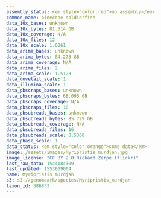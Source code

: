 ```yaml
---
assembly_status: <em style="color:red">no assembly</em>
common_name: pinecone soldierfish
data_10x_bases: unknown
data_10x_bytes: 81.514 GB
data_10x_coverage: N/A
data_10x_files: 12
data_10x_scale: 1.6061
data_arima_bases: unknown
data_arima_bytes: 84.273 GB
data_arima_coverage: N/A
data_arima_files: 2
data_arima_scale: 1.5123
data_dovetail_scale: 1
data_illumina_scale: 1
data_pbscraps_bases: unknown
data_pbscraps_bytes: 68.095 GB
data_pbscraps_coverage: N/A
data_pbscraps_files: 16
data_pbsubreads_bases: unknown
data_pbsubreads_bytes: 85.729 GB
data_pbsubreads_coverage: N/A
data_pbsubreads_files: 16
data_pbsubreads_scale: 0.5368
data_phase_scale: 1
data_status: <em style="color:orange">some data</em>
image: /assets/images/Myripristis_murdjan.jpg
image_license: "CC BY 2.0 Rickard Zerpe (flickr)"
last_raw_data: 1544184309
last_updated: 1553609004
name: Myripristis murdjan
s3: s3://genomeark/species/Myripristis_murdjan
taxon_id: 586833
---
```

